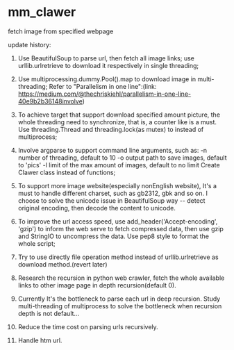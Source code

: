 mm_clawer
=========

fetch image from specified webpage

update history:

1. Use BeautifulSoup to parse url, then fetch all image links;
use urllib.urlretrieve to download it respectively in single threading;

2. Use multiprocessing.dummy.Pool().map to download image in multi-threading;
Refer to "Parallelism in one line":(link:
https://medium.com/@thechriskiehl/parallelism-in-one-line-40e9b2b36148involve)

3. To achieve target that support download specified amount picture, the whole 
threading need to synchronize, that is, a counter like is a must. 
Use threading.Thread and threading.lock(as mutex) to instead of multiprocess;

4. Involve argparse to support command line arguments, such as:
    -n number of threading, default to 10
    -o output path to save images, default to 'pics'
    -l limit of the max amount of images, default to no limit
   Create Clawer class instead of functions; 

5. To support more image website(especially nonEnglish website), It's a must to 
handle different charset, such as gb2312, gbk and so on. I choose to solve the 
unicode issue in BeautifulSoup way -- detect original encoding, then decode the 
content to unicode.

6. To improve the url access speed, use add_header('Accept-encoding', 'gzip') to
inform the web serve to fetch compressed data, then use gzip and StringIO to 
uncompress the data.
   Use pep8 style to format the whole script;
   
7. Try to use directly file operation method instead of urllib.urlretrieve as 
download method.(revert later)

8. Research the recursion in python web crawler, fetch the whole available links
 to other image page in depth recursion(default 0).
 
9. Currently It's the bottleneck to parse each url in deep recursion. 
Study multi-threading of multiprocess to solve the bottleneck when recursion 
depth is not default...

10. Reduce the time cost on parsing urls recursively.

11. Handle htm url.
 
